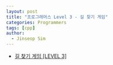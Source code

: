 ```yaml
---
layout: post
title: "프로그래머스 Level 3 - 길 찾기 게임"
categories: Programmers
tags: [cpp]
author:
  - Jinseop Sim
---
```

- [길 찾기 게임 [LEVEL 3]](https://school.programmers.co.kr/learn/courses/30/lessons/42892)

